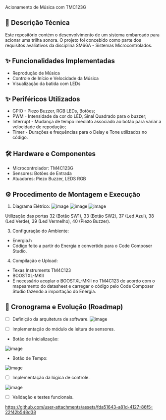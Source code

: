 Acionamento de Música com TMC123G

## 📝 Descrição Técnica

Este repositório contém o desenvolvimento de um sistema embarcado para acionar uma trilha sonora. O projeto foi concebido como parte dos requisitos avaliativos da disciplina SM66A - Sistemas Microcontrolados.

## ✨ Funcionalidades Implementadas 

- Reprodução de Música
- Controle de Início e Velocidade da Música
- Visualização da batida com LEDs

## ✨ Periféricos Utilizados 

- GPIO - Piezo Buzzer, RGB LEDs, Botões;
- PWM - Intensidade da cor do LED, Sinal Quadrado para o buzzer;
- Interrupt - Mudança de tempo imediato associado ao botão para variar a velocidade de repodução;
- Timer - Durações e frequências para o Delay e Tone utilizados no código.


## 🛠️ Hardware e Componentes 

* Microcontrolador: TM4C123G
* Sensores: Botões de Entrada
* Atuadores: Piezo Buzzer, LEDS RGB

## ⚙️ Procedimento de Montagem e Execução

1.  Diagrama Elétrico:
![image](https://github.com/user-attachments/assets/1f1ccb4c-b55b-42ae-9317-8f56d2ffdf68)
![image](https://github.com/user-attachments/assets/c2d2ed0c-4e48-4e10-9885-6a53549f4ce1)
![image](https://github.com/user-attachments/assets/19c587b7-6149-4c4f-a906-a1352f441b36)

Utilização das portas 32 (Botão SW1), 33 (Botão SW2), 37 (Led Azul), 38 (Led Verde), 39 (Led Vermelho), 40 (Piezo Buzzer). 

3.  Configuração do Ambiente: 
 - Energia.h
 - Código feito a partir do Energia e convertido para o Code Composer Studio.

4.  Compilação e Upload:
- Texas Instruments TM4C123
- BOOSTXL-MKII
- É necessário acoplar o BOOSTXL-MKII no TM4C123 de acordo com o mapeamento do datasheet e carregar o código pelo Code Composer Studio fazendo a importação do Energia. 

## 🚀 Cronograma e Evolução (Roadmap)

- [ ] Definição da arquitetura de software.
 ![image](https://github.com/user-attachments/assets/c2d03bdf-6285-45c6-8fc9-9924004ef966)

- [ ] Implementação do módulo de leitura de sensores.
- Botão de Inicialização:

 ![image](https://github.com/user-attachments/assets/88fbce05-b54f-4be9-b7f6-074c2c7f7a8c)

- Botão de Tempo:
  
 ![image](https://github.com/user-attachments/assets/db7275da-1038-4bc6-afeb-b7eef1018e84)

- [ ] Implementação da lógica de controle.

![image](https://github.com/user-attachments/assets/e42af0fc-c6b6-4802-ba0c-fe59bef529c1)

- [ ] Validação e testes funcionais.

https://github.com/user-attachments/assets/fda51643-a81d-4127-86f5-22f42b548d38

